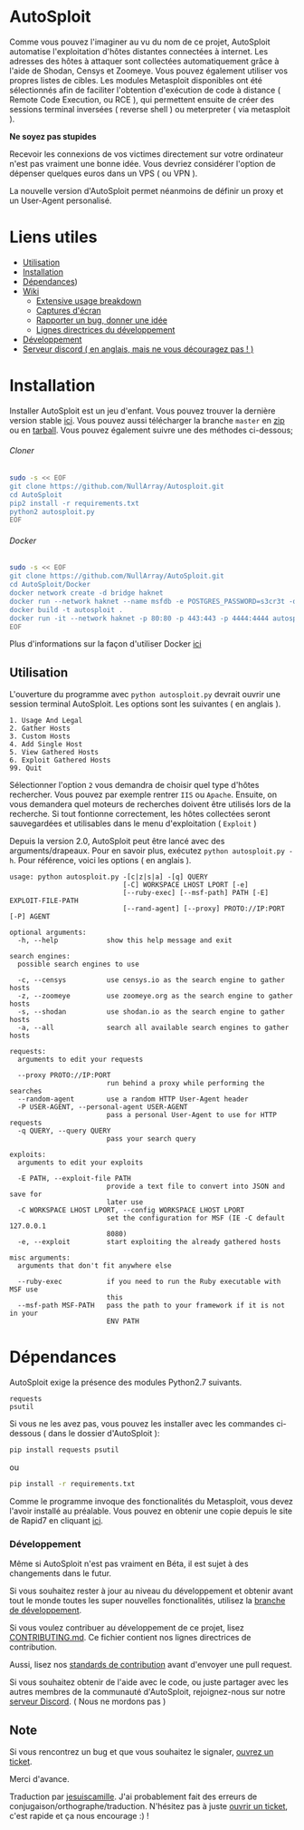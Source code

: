 # AutoSploit

Comme vous pouvez l'imaginer au vu du nom de ce projet, AutoSploit automatise l'exploitation d'hôtes distantes connectées à internet. Les adresses des hôtes à attaquer sont collectées automatiquement grâce à l'aide de Shodan, Censys et Zoomeye. Vous pouvez également utiliser vos propres listes de cibles.
Les modules Metasploit disponibles ont été sélectionnés afin de faciliter l'obtention d'exécution de code à distance ( Remote Code Execution, ou RCE ), qui permettent ensuite de créer des sessions terminal inversées ( reverse shell ) ou meterpreter ( via metasploit ).

**Ne soyez pas stupides** 

Recevoir les connexions de vos victimes directement sur votre ordinateur n'est pas vraiment une bonne idée. Vous devriez considérer l'option de dépenser quelques euros dans un VPS ( ou VPN ).

La nouvelle version d'AutoSploit permet néanmoins de définir un proxy et un User-Agent personalisé.

# Liens utiles

 - [Utilisation](https://github.com/NullArray/AutoSploit/README-fr.md#Utilisation)
 - [Installation](https://github.com/NullArray/AutoSploit/README-fr.md#Installation)
 - [Dépendances](https://github.com/NullArray/AutoSploit/README-fr.md#Dépendances))
 - [Wiki](https://github.com/NullArray/AutoSploit/wiki)
   - [Extensive usage breakdown](https://github.com/NullArray/AutoSploit/wiki/Usage#usage-options)
   - [Captures d'écran](https://github.com/NullArray/AutoSploit/wiki/Examples-and-images)
   - [Rapporter un bug, donner une idée](https://github.com/NullArray/AutoSploit/wiki/Bugs-and-ideas#bugs)
   - [Lignes directrices du développement](https://github.com/NullArray/AutoSploit/wiki/Development-information#development-of-autosploit)
 - [Développement](https://github.com/NullArray/AutoSploit/README-fr.md#Développement)
 - [Serveur discord ( en anglais, mais ne vous découragez pas ! )](https://discord.gg/9BeeZQk)


# Installation

Installer AutoSploit est un jeu d'enfant. Vous pouvez trouver la dernière version stable [ici](https://github.com/NullArray/AutoSploit/releases/tag/2.0). Vous pouvez aussi télécharger la branche ``master`` en [zip](https://github.com/NullArray/AutSploit/zipball/master) ou en [tarball](https://github.com/NullArray/AutSploit/tarball/master). Vous pouvez également suivre une des méthodes ci-dessous;

###### Cloner

```bash
sudo -s << EOF
git clone https://github.com/NullArray/Autosploit.git
cd AutoSploit
pip2 install -r requirements.txt
python2 autosploit.py
EOF
```

###### Docker

```bash
sudo -s << EOF
git clone https://github.com/NullArray/AutoSploit.git
cd AutoSploit/Docker
docker network create -d bridge haknet
docker run --network haknet --name msfdb -e POSTGRES_PASSWORD=s3cr3t -d postgres
docker build -t autosploit .
docker run -it --network haknet -p 80:80 -p 443:443 -p 4444:4444 autosploit
EOF
```

Plus d'informations sur la façon d'utiliser Docker [ici](https://github.com/NullArray/AutoSploit/tree/master/Docker)

## Utilisation

L'ouverture du programme avec `python autosploit.py` devrait ouvrir une session terminal AutoSploit. Les options sont les suivantes ( en anglais ).

```
1. Usage And Legal
2. Gather Hosts
3. Custom Hosts
4. Add Single Host
5. View Gathered Hosts
6. Exploit Gathered Hosts
99. Quit
```

Sélectionner l'option `2` vous demandra de choisir quel type d'hôtes rechercher. Vous pouvez par exemple rentrer `IIS` ou `Apache`. Ensuite, on vous demandera quel moteurs de recherches doivent être utilisés lors de la recherche. Si tout fontionne correctement, les hôtes collectées seront sauvegardées et utilisables dans le menu d'exploitation ( `Exploit` )

Depuis la version 2.0, AutoSploit peut être lancé avec des arguments/drapeaux. Pour en savoir plus, exécutez `python autosploit.py -h`.
Pour référence, voici les options ( en anglais ).

```
usage: python autosploit.py -[c|z|s|a] -[q] QUERY
                            [-C] WORKSPACE LHOST LPORT [-e]
                            [--ruby-exec] [--msf-path] PATH [-E] EXPLOIT-FILE-PATH
                            [--rand-agent] [--proxy] PROTO://IP:PORT [-P] AGENT

optional arguments:
  -h, --help            show this help message and exit

search engines:
  possible search engines to use

  -c, --censys          use censys.io as the search engine to gather hosts
  -z, --zoomeye         use zoomeye.org as the search engine to gather hosts
  -s, --shodan          use shodan.io as the search engine to gather hosts
  -a, --all             search all available search engines to gather hosts

requests:
  arguments to edit your requests

  --proxy PROTO://IP:PORT
                        run behind a proxy while performing the searches
  --random-agent        use a random HTTP User-Agent header
  -P USER-AGENT, --personal-agent USER-AGENT
                        pass a personal User-Agent to use for HTTP requests
  -q QUERY, --query QUERY
                        pass your search query

exploits:
  arguments to edit your exploits

  -E PATH, --exploit-file PATH
                        provide a text file to convert into JSON and save for
                        later use
  -C WORKSPACE LHOST LPORT, --config WORKSPACE LHOST LPORT
                        set the configuration for MSF (IE -C default 127.0.0.1
                        8080)
  -e, --exploit         start exploiting the already gathered hosts

misc arguments:
  arguments that don't fit anywhere else

  --ruby-exec           if you need to run the Ruby executable with MSF use
                        this
  --msf-path MSF-PATH   pass the path to your framework if it is not in your
                        ENV PATH
```

# Dépendances

AutoSploit exige la présence des modules Python2.7 suivants.

```
requests
psutil
```

Si vous ne les avez pas, vous pouvez les installer avec les commandes ci-dessous ( dans le dossier d'AutoSploit ):

```bash
pip install requests psutil
```

ou

```bash
pip install -r requirements.txt
```

Comme le programme invoque des fonctionalités du Metasploit, vous devez l'avoir installé au préalable. Vous pouvez en obtenir une copie depuis le site de Rapid7 en cliquant [ici](https://www.rapid7.com/products/metasploit/).

### Développement

Même si AutoSploit n'est pas vraiment en Béta, il est sujet à des changements dans le futur.

Si vous souhaitez rester à jour au niveau du développement et obtenir avant tout le monde toutes les super nouvelles fonctionalités, utilisez la [branche de développement](https://github.com/NullArray/AutoSploit/tree/dev-beta).

Si vous voulez contribuer au développement de ce projet, lisez [CONTRIBUTING.md](https://github.com/NullArray/AutoSploit/blob/master/CONTRIBUTING.md). Ce fichier contient nos lignes directrices de contribution.

Aussi, lisez nos [standards de contribution](https://github.com/NullArray/AutoSploit/wiki/Development-information#contribution-standards) avant d'envoyer une pull request.

Si vous souhaitez obtenir de l'aide avec le code, ou juste partager avec les autres membres de la communauté d'AutoSploit, rejoignez-nous sur notre [serveur Discord](https://discord.gg/9BeeZQk). ( Nous ne mordons pas )

## Note

Si vous rencontrez un bug et que vous souhaitez le signaler, [ouvrez un ticket](https://github.com/NullArray/AutoSploit/issues).

Merci d'avance.

Traduction par [jesuiscamille](https://github.com/jesuiscamille). J'ai probablement fait des erreurs de conjugaison/orthographe/traduction. N'hésitez pas à juste [ouvrir un ticket](https://github.com/NullArray/AutoSploit/issues), c'est rapide et ça nous encourage :) !
